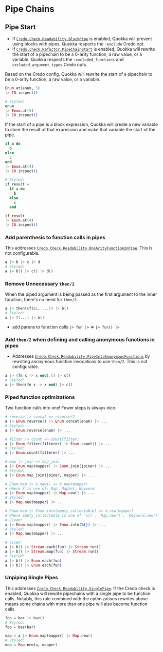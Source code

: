 # Pipe Chains

## Pipe Start

- If [`Credo.Check.Readability.BlockPipe`](https://hexdocs.pm/credo/Credo.Check.Readability.BlockPipe.html) is enabled, Quokka will prevent using blocks with pipes. Quokka respects the `:exclude` Credo opt.
- If [`Credo.Check.Refactor.PipeChainStart`](https://hexdocs.pm/credo/Credo.Check.Refactor.PipeChainStart.html) is enabled, Quokka will rewrite the start of a pipechain to be a 0-arity function, a raw value, or a variable. Quokka respects the `:excluded_functions` and `excluded_argument_types` Credo opts.

Based on the Credo config, Quokka will rewrite the start of a pipechain to be a 0-arity function, a raw value, or a variable.

```elixir
Enum.at(enum, 5)
|> IO.inspect()

# Styled:
enum
|> Enum.at(5)
|> IO.inspect()
```

If the start of a pipe is a block expression, Quokka will create a new variable to store the result of that expression and make that variable the start of the pipe.

```elixir
if a do
  b
else
  c
end
|> Enum.at(4)
|> IO.inspect()

# Styled:
if_result =
  if a do
    b
  else
    c
  end

if_result
|> Enum.at(4)
|> IO.inspect()
```

### Add parenthesis to function calls in pipes

This addresses [`Credo.Check.Readability.OneArityFunctionInPipe`](https://hexdocs.pm/credo/Credo.Check.Readability.OneArityFunctionInPipe.html). This is not configurable.

```elixir
a |> b |> c |> d
# Styled:
a |> b() |> c() |> d()
```

### Remove Unnecessary `then/2`

When the piped argument is being passed as the first argument to the inner function, there's no need for `then/2`.

```elixir
a |> then(&f(&1, ...)) |> b()
# Styled:
a |> f(...) |> b()
```

- add parens to function calls `|> fun |>` => `|> fun() |>`

### Add `then/2` when defining and calling anonymous functions in pipes

- Addresses [`Credo.Check.Readability.PipeIntoAnonymousFunctions`](https://hexdocs.pm/credo/Credo.Check.Readability.PipeIntoAnonymousFunctions.html) by rewriting anonymous function invocations to use `then/2`. This is not configurable.

```elixir
a |> (fn x -> x end).() |> c()
# Styled:
a |> then(fn x -> x end) |> c()
```

### Piped function optimizations

Two function calls into one! Fewer steps is always nice.

```elixir
# reverse |> concat => reverse/2
a |> Enum.reverse() |> Enum.concat(enum) |> ...
# Styled:
a |> Enum.reverse(enum) |> ...

# filter |> count => count(filter)
a |> Enum.filter(filterer) |> Enum.count() |> ...
# Styled:
a |> Enum.count(filterer) |> ...

# map |> join => map_join
a |> Enum.map(mapper) |> Enum.join(joiner) |> ...
# Styled:
a |> Enum.map_join(joiner, mapper) |> ...

# Enum.map |> X.new() => X.new(mapper)
# where X is one of: Map, MapSet, Keyword
a |> Enum.map(mapper) |> Map.new() |> ...
# Styled:
a |> Map.new(mapper) |> ...

# Enum.map |> Enum.into(empty_collectable) => X.new(mapper)
# Where empty_collectable is one of `%{}`, `Map.new()`, `Keyword.new()`, `MapSet.new()`
# Given:
a |> Enum.map(mapper) |> Enum.into(%{}) |> ...
# Styled:
a |> Map.new(mapper) |> ...

# Given:
a |> b() |> Stream.each(fun) |> Stream.run()
a |> b() |> Stream.map(fun) |> Stream.run()
# Styled:
a |> b() |> Enum.each(fun)
a |> b() |> Enum.each(fun)
```

### Unpiping Single Pipes

This addresses [`Credo.Check.Readability.SinglePipe`](https://hexdocs.pm/credo/Credo.Check.Readability.SinglePipe.html). If the Credo check is enabled, Quokka will rewrite pipechains with a single pipe to be function calls. Notably, this rule combined with the optimizations rewrites above means some chains with more than one pipe will also become function calls.

```elixir
foo = bar |> baz()
# Styled:
foo = baz(bar)

map = a |> Enum.map(mapper) |> Map.new()
# Styled:
map = Map.new(a, mapper)
```
